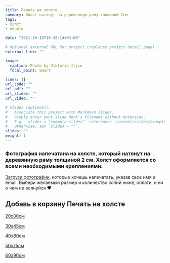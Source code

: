 ```yaml
---
title: Печать на холсте
summary: Холст натянут на деревянную раму толщиной 2см
tags:
- холст
- печать

date: "2021-10-15T16:32:14+03:00"

# Optional external URL for project (replaces project detail page).
external_link: ""

image:
  caption: Photo by Viktoria Iljin
  focal_point: Smart

links: []
url_code: ""
url_pdf: ""
url_slides: ""
url_video: ""

# Slides (optional).
#   Associate this project with Markdown slides.
#   Simply enter your slide deck's filename without extension.
#   E.g. `slides = "example-slides"` references `content/slides/example-slides.md`.
#   Otherwise, set `slides = ""`.
slides: ""
weight: 1
---
```

### Фотография напечатана на холсте, который натянут на деревянную раму толщиной 2 см. Холст оформляется со всеми необходимыми креплениями.

[Загрузи фотографии](https://www.dropbox.com/request/bFJj2bdmo3n9QXoBcIZR), которые хочешь напечатать, указав свое имя и email. Выбери желаемый размер и количество копий ниже, оплати, и ни о чем не волнуйся ❤️

## Добавь в корзину Печать на холсте

<a data-dpd-type="button" data-text="20х30см" data-variant="price-right" data-button-size="dpd-large" data-bg-color="ed11cc" data-bg-color-hover="ff1ff6" data-text-color="ffffff" data-pr-bg-color="ffffff" data-pr-color="000000" data-lightbox="1" href="https://lastefoto-ru.dpdcart.com/cart/add?product_id=216926&amp;method_id=236447">20х30см</a><script src="https://lastefoto-ru.dpdcart.com/dpd.js"></script>

<a data-dpd-type="button" data-text="30х45см" data-variant="price-right" data-button-size="dpd-large" data-bg-color="ed11cc" data-bg-color-hover="ff1ff6" data-text-color="ffffff" data-pr-bg-color="ffffff" data-pr-color="000000" data-lightbox="1" href="https://lastefoto-ru.dpdcart.com/cart/add?product_id=216927&amp;method_id=236448">30х45см</a><script src="https://lastefoto-ru.dpdcart.com/dpd.js"></script>

<a data-dpd-type="button" data-text="40х60см" data-variant="price-right" data-button-size="dpd-large" data-bg-color="ed11cc" data-bg-color-hover="ff1ff6" data-text-color="ffffff" data-pr-bg-color="ffffff" data-pr-color="000000" data-lightbox="1" href="https://lastefoto-ru.dpdcart.com/cart/add?product_id=216928&amp;method_id=236449">40х60см</a><script src="https://lastefoto-ru.dpdcart.com/dpd.js"></script>

<a data-dpd-type="button" data-text="50х75см" data-variant="price-right" data-button-size="dpd-large" data-bg-color="ed11cc" data-bg-color-hover="ff1ff6" data-text-color="ffffff" data-pr-bg-color="ffffff" data-pr-color="000000" data-lightbox="1" href="https://lastefoto-ru.dpdcart.com/cart/add?product_id=216929&amp;method_id=236450">50х75см</a><script src="https://lastefoto-ru.dpdcart.com/dpd.js"></script>

<a data-dpd-type="button" data-text="60х90см" data-variant="price-right" data-button-size="dpd-large" data-bg-color="ed11cc" data-bg-color-hover="ff1ff6" data-text-color="ffffff" data-pr-bg-color="ffffff" data-pr-color="000000" data-lightbox="1" href="https://lastefoto-ru.dpdcart.com/cart/add?product_id=216930&amp;method_id=236451">60х90см</a><script src="https://lastefoto-ru.dpdcart.com/dpd.js"></script>
